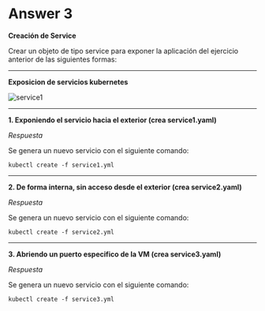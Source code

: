 # Answer 3

**Creación de Service**

Crear un objeto de tipo service para exponer la aplicación del ejercicio anterior de las siguientes formas:

----

**Exposicion de servicios kubernetes** 

![service1](http://shorturl.at/bdvMX)

----

**1. Exponiendo el servicio hacia el exterior (crea service1.yaml)**

_Respuesta_

Se genera un nuevo servicio con el siguiente comando:

`kubectl create -f service1.yml`

----

**2. De forma interna, sin acceso desde el exterior (crea service2.yaml)**

_Respuesta_

Se genera un nuevo servicio con el siguiente comando:

`kubectl create -f service2.yml`


----

**3. Abriendo un puerto especifico de la VM (crea service3.yaml)**

_Respuesta_

Se genera un nuevo servicio con el siguiente comando:

`kubectl create -f service3.yml`

